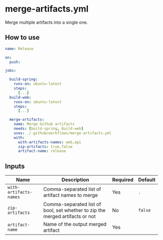 # merge-artifacts.yml

Merge multiple artifacts into a single one.

## How to use

```yml
name: Release

on:
  push:

jobs:

  build-spring:
    runs-on: ubuntu-latest
    steps:
      [...]
  build-web:
    runs-on: ubuntu-latest
    steps:
      [...]

  merge-artifacts:
    name: Merge Github artifacts
    needs: [build-spring, build-web]
    uses: ./.github/workflows/merge-artifacts.yml
    with:
      with-artifacts-names: web,api
      zip-artifacts: true,false
      artifact-name: release
```

## Inputs

| Name | Description | Required | Default |
|------|-------------|----------|---------|
| `with-artifacts-names` | Comma-separated list of artifact names to merge | Yes | `.` |
| `zip-artifacts` | Comma-separated list of bool, set whether to zip the merged artifacts or not | No | `false` |
| `artifact-name` | Name of the output merged artifact | Yes |  |

